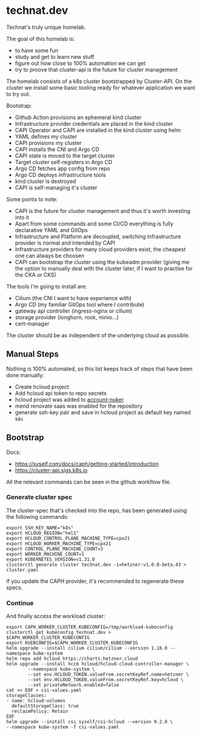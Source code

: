 # technat.dev

Technat's truly unique homelab.

The goal of this homelab is: 
- to have some fun
- study and get to learn new stuff
- figure out how close to 100% automation we can get
- try to proove that cluster-api is the future for cluster management

The homelab consists of a k8s cluster bootstrapped by Cluster-API. On the cluster we install some basic tooling ready for whatever application we want to try out.

Bootstrap:
- Github Action provisions an ephemeral kind cluster
- Infrastructure provider credentials are placed in the kind cluster
- CAPI Operator and CAPI are installed in the kind cluster using helm
- YAML defines my cluster
- CAPI provisions my cluster
- CAPI installs the CNI and Argo CD
- CAPI state is moved to the target cluster
- Target cluster self-registers in Argo CD
- Argo CD fetches app config from repo
- Argo CD deploys infrastructure tools
- kind cluster is destroyed
- CAPI is self-managing it's cluster

Some points to note:
- CAPI is the future for cluster management and thus it's worth investing into it
- Apart from some commands and some CI/CD everything is fully declarative YAML and GitOps
- Infrastructure and Platform are decoupled, switching Infrastructure provider is normal and intended by CAPI
- Infrastructure providers for many cloud providers exist, the cheapest one can always be choosen
- CAPI can bootstrap the cluster using the kubeadm provider (giving me the option to manually deal with the cluster later, if I want to practise for the CKA or CKS)

The tools I'm going to install are:
- Cilium (the CNI I want to have experience with)
- Argo CD (my familiar GitOps tool where I contribute)
- gateway api controller (ingress-nginx or cilium)
- storage provider (longhorn, rook, minio...)
- cert-manager

The cluster should be as independent of the underlying cloud as possible.

## Manual Steps

Nothing is 100% automated, so this list keeps track of steps that have been done manually:
- Create hcloud project
- Add hcloud api token to repo secrets
- hcloud project was added to [account-nuker](https://github.com/the-technat/account-nuker)
- mend renovate saas was enabled for the repository
- generate ssh-key pair and save in hcloud project as default key named `k8s` 

## Bootstrap

Docs:
- https://syself.com/docs/caph/getting-started/introduction
- https://cluster-api.sigs.k8s.io

All the relevant commands can be seen in the github workflow file.

### Generate cluster spec

The cluster-spec that's checked into the repo, has been generated using the following commands:

```console
export SSH_KEY_NAME="k8s"
export HCLOUD_REGION="hel1"
export HCLOUD_CONTROL_PLANE_MACHINE_TYPE=cpx21
export HCLOUD_WORKER_MACHINE_TYPE=cpx21
export CONTROL_PLANE_MACHINE_COUNT=3
export WORKER_MACHINE_COUNT=1
export KUBERNETES_VERSION=v1.31.0
clusterctl generate cluster technat.dev -i=hetzner:v1.0.0-beta.43 > cluster.yaml
```

If you update the CAPH provider, it's recommended to regenerate these specs.

### Continue

And finally access the workload cluster:

```console
export CAPH_WORKER_CLUSTER_KUBECONFIG=/tmp/workload-kubeconfig
clusterctl get kubeconfig technat.dev > $CAPH_WORKER_CLUSTER_KUBECONFIG
export KUEBCONFIG=$CAPH_WORKER_CLUSTER_KUBECONFIG
helm upgrade --install cilium cilium/cilium --version 1.16.0 --namespace kube-system 
helm repo add hcloud https://charts.hetzner.cloud
helm upgrade --install hccm hcloud/hcloud-cloud-controller-manager \
        --namespace kube-system \
        --set env.HCLOUD_TOKEN.valueFrom.secretKeyRef.name=hetzner \
        --set env.HCLOUD_TOKEN.valueFrom.secretKeyRef.key=hcloud \
        --set privateNetwork.enabled=false
cat << EOF > csi-values.yaml
storageClasses:
- name: hcloud-volumes
  defaultStorageClass: true
  reclaimPolicy: Retain
EOF
helm upgrade --install csi syself/csi-hcloud --version 0.2.0 \
--namespace kube-system -f csi-values.yaml
```